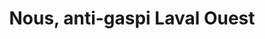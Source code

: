 ---
title: "Nous, anti-gaspi Laval Ouest"
url: /saint-berthevin/nous-anti-gaspi-laval-ouest/
shop: commodité
---